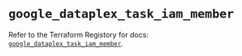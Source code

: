 # `google_dataplex_task_iam_member`

Refer to the Terraform Registory for docs: [`google_dataplex_task_iam_member`](https://registry.terraform.io/providers/hashicorp/google-beta/4.78.0/docs/resources/google_dataplex_task_iam_member).
